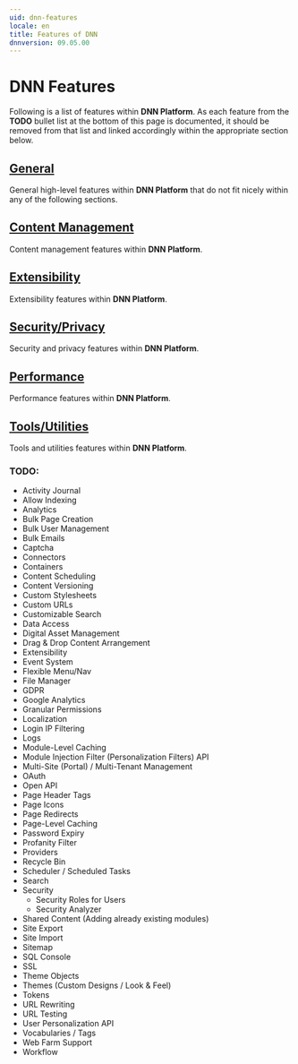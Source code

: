 ```yaml
---
uid: dnn-features
locale: en
title: Features of DNN
dnnversion: 09.05.00
---
```


# DNN Features

Following is a list of features within **DNN Platform**. As each feature from the **TODO** bullet list at the bottom of this page is documented, it should be removed from that list and linked accordingly within the appropriate section below.

## [General](xref:general)

General high-level features within **DNN Platform** that do not fit nicely within any of the following sections.

## [Content Management](xref:content-management)

Content management features within **DNN Platform**.

## [Extensibility](xref:extensibility)

Extensibility features within **DNN Platform**.

## [Security/Privacy](xref:security-privacy)

Security and privacy features within **DNN Platform**.

## [Performance](xref:performance)

Performance features within **DNN Platform**.

## [Tools/Utilities](xref:tools-utilities)

Tools and utilities features within **DNN Platform**.

### TODO:

- Activity Journal
- Allow Indexing
- Analytics
- Bulk Page Creation
- Bulk User Management
- Bulk Emails
- Captcha
- Connectors
- Containers
- Content Scheduling
- Content Versioning
- Custom Stylesheets
- Custom URLs
- Customizable Search
- Data Access
- Digital Asset Management
- Drag & Drop Content Arrangement
- Extensibility
- Event System
- Flexible Menu/Nav
- File Manager
- GDPR
- Google Analytics
- Granular Permissions
- Localization
- Login IP Filtering
- Logs
- Module-Level Caching
- Module Injection Filter (Personalization Filters) API
- Multi-Site (Portal) / Multi-Tenant Management
- OAuth
- Open API
- Page Header Tags
- Page Icons
- Page Redirects
- Page-Level Caching
- Password Expiry
- Profanity Filter
- Providers
- Recycle Bin
- Scheduler / Scheduled Tasks
- Search
- Security
  - Security Roles for Users
  - Security Analyzer
- Shared Content (Adding already existing modules)
- Site Export
- Site Import
- Sitemap
- SQL Console
- SSL
- Theme Objects
- Themes (Custom Designs / Look & Feel)
- Tokens
- URL Rewriting
- URL Testing
- User Personalization API
- Vocabularies / Tags
- Web Farm Support
- Workflow
